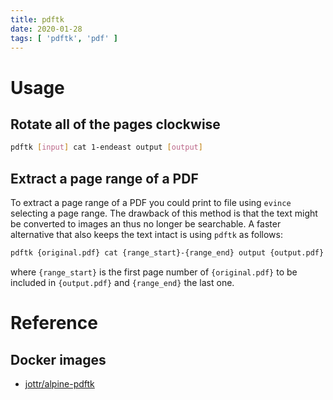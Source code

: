 ```yaml
---
title: pdftk
date: 2020-01-28
tags: [ 'pdftk', 'pdf' ]
---
```


# Usage

## Rotate all of the pages clockwise

```bash
pdftk [input] cat 1-endeast output [output]
```

## Extract a page range of a PDF

To extract a page range of a PDF you could print to file using `evince`
selecting a page range. The drawback of this method is that the text might be
converted to images an thus no longer be searchable. A faster alternative that
also keeps the text intact is using `pdftk` as follows:

```bash
pdftk {original.pdf} cat {range_start}-{range_end} output {output.pdf}
```

where `{range_start}` is the first page number of `{original.pdf}` to be
included in `{output.pdf}` and `{range_end}` the last one.

# Reference

## Docker images

* [jottr/alpine-pdftk](https://github.com/jottr/alpine-pdftk)
